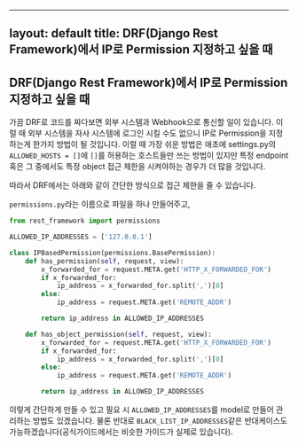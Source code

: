 
---
layout: default
title: DRF(Django Rest Framework)에서 IP로 Permission 지정하고 싶을 때
---

## DRF(Django Rest Framework)에서 IP로 Permission 지정하고 싶을 때

가끔 DRF로 코드를 짜다보면 외부 시스템과 Webhook으로 통신할 일이 있습니다. 이럴 때 외부 시스템을 자사 시스템에 로그인 시킬 수도 없으니 IP로 Permission을 지정하는게 한가지 방법이 될 것입니다. 이럴 때 가장 쉬운 방법은 애초에 settings.py의 `ALLOWED_HOSTS = []`에 `[]`를 허용하는 호스트들만 쓰는 방법이 있지만 특정 endpoint 혹은 그 중에서도 특정 object 접근 제한을 시켜야하는 경우가 더 많을 것입니다.

따라서 DRF에서는 아래와 같이 간단한 방식으로 접근 제한을 줄 수 있습니다.

`permissions.py`라는 이름으로 파일을 하나 만들어주고,

```py
from rest_framework import permissions

ALLOWED_IP_ADDRESSES = ['127.0.0.1']

class IPBasedPermission(permissions.BasePermission):
    def has_permission(self, request, view):
        x_forwarded_for = request.META.get('HTTP_X_FORWARDED_FOR')
        if x_forwarded_for:
            ip_address = x_forwarded_for.split(',')[0]
        else:
            ip_address = request.META.get('REMOTE_ADDR')

        return ip_address in ALLOWED_IP_ADDRESSES

    def has_object_permission(self, request, view):
        x_forwarded_for = request.META.get('HTTP_X_FORWARDED_FOR')
        if x_forwarded_for:
            ip_address = x_forwarded_for.split(',')[0]
        else:
            ip_address = request.META.get('REMOTE_ADDR')

        return ip_address in ALLOWED_IP_ADDRESSES
```

이렇게 간단하게 만들 수 있고 필요 시 `ALLOWED_IP_ADDRESSES`를 model로 만들어 관리하는 방법도 있겠습니다. 물론 반대로 `BLACK_LIST_IP_ADDRESSES`같은 반대케이스도 가능하겠습니다(공식가이드에서는 비슷한 가이드가 실제로 있습니다).
